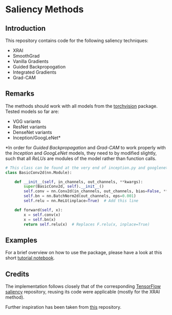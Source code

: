 # Saliency Methods
## Introduction
This repository contains code for the following saliency techniques:
* XRAI
* SmoothGrad
* Vanilla Gradients
* Guided Backpropogation
* Integrated Gradients
* Grad-CAM

## Remarks
The methods should work with all models from the [torchvision](https://github.com/pytorch/vision) package. Tested models so far are:
* VGG variants
* ResNet variants
* DenseNet variants
* Inception/GoogLeNet*

*In order for *Guided Backpropagation* and *Grad-CAM* to work properly with the *Inception* and *GoogLeNet* models, they need to by modified slightly, such that all *ReLUs* are modules of the model rather than function calls.

```python
# This class can be found at the very end of inception.py and googlenet.py respectively.
class BasicConv2d(nn.Module):

    def __init__(self, in_channels, out_channels, **kwargs):
        super(BasicConv2d, self).__init__()
        self.conv = nn.Conv2d(in_channels, out_channels, bias=False, **kwargs)
        self.bn = nn.BatchNorm2d(out_channels, eps=0.001)
        self.relu = nn.ReLU(inplace=True)  # Add this line

    def forward(self, x):
        x = self.conv(x)
        x = self.bn(x)
        return self.relu(x)  # Replaces F.relu(x, inplace=True)
```
    
## Examples
For a brief overview on how to use the package, please have a look at this short [tutorial notebook](https://github.com/hummat/saliency/blob/master/tutorial.ipynb).

## Credits
The implementation follows closely that of the corresponding [TensorFlow saliency](https://github.com/PAIR-code/saliency) repository, reusing its code were applicable (mostly for the XRAI method).

Further inspiration has been taken from [this](https://github.com/utkuozbulak/pytorch-cnn-visualizations) repository.
